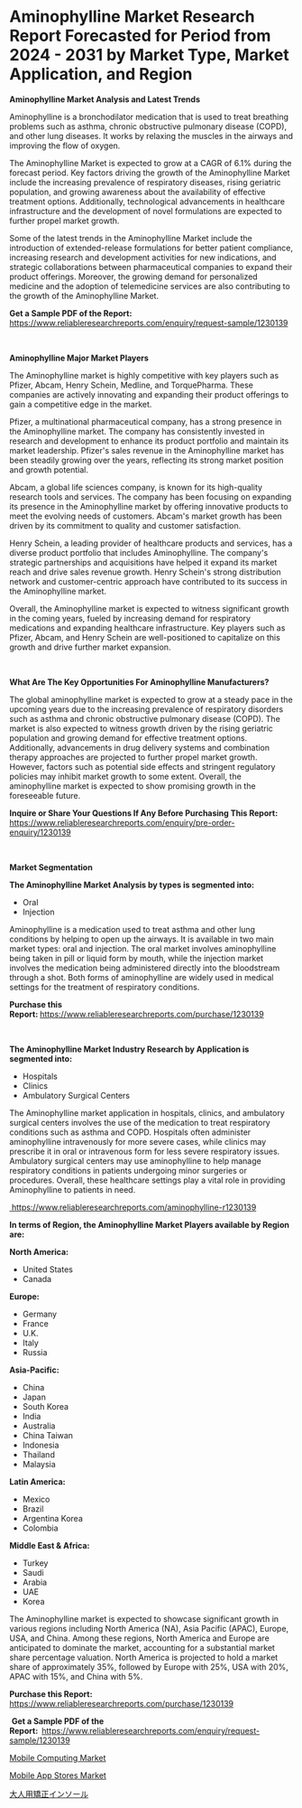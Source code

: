 <p><h1>Aminophylline Market Research Report Forecasted for Period from 2024 -  2031 by Market Type, Market Application, and Region</h1></p><p><strong>Aminophylline Market Analysis and Latest Trends</strong></p>
<p><p>Aminophylline is a bronchodilator medication that is used to treat breathing problems such as asthma, chronic obstructive pulmonary disease (COPD), and other lung diseases. It works by relaxing the muscles in the airways and improving the flow of oxygen.</p><p>The Aminophylline Market is expected to grow at a CAGR of 6.1% during the forecast period. Key factors driving the growth of the Aminophylline Market include the increasing prevalence of respiratory diseases, rising geriatric population, and growing awareness about the availability of effective treatment options. Additionally, technological advancements in healthcare infrastructure and the development of novel formulations are expected to further propel market growth.</p><p>Some of the latest trends in the Aminophylline Market include the introduction of extended-release formulations for better patient compliance, increasing research and development activities for new indications, and strategic collaborations between pharmaceutical companies to expand their product offerings. Moreover, the growing demand for personalized medicine and the adoption of telemedicine services are also contributing to the growth of the Aminophylline Market.</p></p>
<p><strong>Get a Sample PDF of the Report:&nbsp;</strong> <a href="https://www.reliableresearchreports.com/enquiry/request-sample/1230139">https://www.reliableresearchreports.com/enquiry/request-sample/1230139</a></p>
<p>&nbsp;</p>
<p><strong>Aminophylline Major Market Players</strong></p>
<p><p>The Aminophylline market is highly competitive with key players such as Pfizer, Abcam, Henry Schein, Medline, and TorquePharma. These companies are actively innovating and expanding their product offerings to gain a competitive edge in the market.</p><p>Pfizer, a multinational pharmaceutical company, has a strong presence in the Aminophylline market. The company has consistently invested in research and development to enhance its product portfolio and maintain its market leadership. Pfizer's sales revenue in the Aminophylline market has been steadily growing over the years, reflecting its strong market position and growth potential.</p><p>Abcam, a global life sciences company, is known for its high-quality research tools and services. The company has been focusing on expanding its presence in the Aminophylline market by offering innovative products to meet the evolving needs of customers. Abcam's market growth has been driven by its commitment to quality and customer satisfaction.</p><p>Henry Schein, a leading provider of healthcare products and services, has a diverse product portfolio that includes Aminophylline. The company's strategic partnerships and acquisitions have helped it expand its market reach and drive sales revenue growth. Henry Schein's strong distribution network and customer-centric approach have contributed to its success in the Aminophylline market.</p><p>Overall, the Aminophylline market is expected to witness significant growth in the coming years, fueled by increasing demand for respiratory medications and expanding healthcare infrastructure. Key players such as Pfizer, Abcam, and Henry Schein are well-positioned to capitalize on this growth and drive further market expansion.</p></p>
<p>&nbsp;</p>
<p><strong>What Are The Key Opportunities For Aminophylline Manufacturers?</strong></p>
<p><p>The global aminophylline market is expected to grow at a steady pace in the upcoming years due to the increasing prevalence of respiratory disorders such as asthma and chronic obstructive pulmonary disease (COPD). The market is also expected to witness growth driven by the rising geriatric population and growing demand for effective treatment options. Additionally, advancements in drug delivery systems and combination therapy approaches are projected to further propel market growth. However, factors such as potential side effects and stringent regulatory policies may inhibit market growth to some extent. Overall, the aminophylline market is expected to show promising growth in the foreseeable future.</p></p>
<p><strong>Inquire or Share Your Questions If Any Before Purchasing This Report:</strong> <a href="https://www.reliableresearchreports.com/enquiry/pre-order-enquiry/1230139">https://www.reliableresearchreports.com/enquiry/pre-order-enquiry/1230139</a></p>
<p>&nbsp;</p>
<p><strong>Market Segmentation</strong></p>
<p><strong>The Aminophylline Market Analysis by types is segmented into:</strong></p>
<p><ul><li>Oral</li><li>Injection</li></ul></p>
<p><p>Aminophylline is a medication used to treat asthma and other lung conditions by helping to open up the airways. It is available in two main market types: oral and injection. The oral market involves aminophylline being taken in pill or liquid form by mouth, while the injection market involves the medication being administered directly into the bloodstream through a shot. Both forms of aminophylline are widely used in medical settings for the treatment of respiratory conditions.</p></p>
<p><strong>Purchase this Report:&nbsp;</strong><a href="https://www.reliableresearchreports.com/purchase/1230139">https://www.reliableresearchreports.com/purchase/1230139</a></p>
<p>&nbsp;</p>
<p><strong>The Aminophylline Market Industry Research by Application is segmented into:</strong></p>
<p><ul><li>Hospitals</li><li>Clinics</li><li>Ambulatory Surgical Centers</li></ul></p>
<p><p>The Aminophylline market application in hospitals, clinics, and ambulatory surgical centers involves the use of the medication to treat respiratory conditions such as asthma and COPD. Hospitals often administer aminophylline intravenously for more severe cases, while clinics may prescribe it in oral or intravenous form for less severe respiratory issues. Ambulatory surgical centers may use aminophylline to help manage respiratory conditions in patients undergoing minor surgeries or procedures. Overall, these healthcare settings play a vital role in providing Aminophylline to patients in need.</p></p>
<p><a href="https://www.reliableresearchreports.com/aminophylline-r1230139">&nbsp;https://www.reliableresearchreports.com/aminophylline-r1230139</a></p>
<p><strong>In terms of Region, the Aminophylline Market Players available by Region are:</strong></p>
<p>
    <p> <strong> North America: </strong>
        <ul>
            <li>United States</li>
            <li>Canada</li>
        </ul>
        </p> 
    <p> <strong> Europe: </strong>
        <ul>
            <li>Germany</li>
            <li>France</li>
            <li>U.K.</li>
            <li>Italy</li>
            <li>Russia</li>
        </ul>
        </p> 
    <p> <strong> Asia-Pacific: </strong>
        <ul>
            <li>China</li>
            <li>Japan</li>
            <li>South Korea</li>
            <li>India</li>
            <li>Australia</li>
            <li>China Taiwan</li>
            <li>Indonesia</li>
            <li>Thailand</li>
            <li>Malaysia</li>
        </ul>
        </p> 
    <p> <strong> Latin America: </strong>
        <ul>
            <li>Mexico</li>
            <li>Brazil</li>
            <li>Argentina Korea</li>
            <li>Colombia</li>
        </ul>
        </p> 
    <p> <strong> Middle East & Africa: </strong>
        <ul>
            <li>Turkey</li>
            <li>Saudi</li>
            <li>Arabia</li>
            <li>UAE</li>
            <li>Korea</li>
        </ul>
    </p>
    </p>
<p><p>The Aminophylline market is expected to showcase significant growth in various regions including North America (NA), Asia Pacific (APAC), Europe, USA, and China. Among these regions, North America and Europe are anticipated to dominate the market, accounting for a substantial market share percentage valuation. North America is projected to hold a market share of approximately 35%, followed by Europe with 25%, USA with 20%, APAC with 15%, and China with 5%.</p></p>
<p><strong>Purchase this Report: </strong><a href="https://www.reliableresearchreports.com/purchase/1230139">https://www.reliableresearchreports.com/purchase/1230139</a></p>
<p>&nbsp;<strong>Get a Sample PDF of the Report:&nbsp;&nbsp;</strong><a href="https://www.reliableresearchreports.com/enquiry/request-sample/1230139">https://www.reliableresearchreports.com/enquiry/request-sample/1230139</a></p>
<p><strong></strong></p>
<p><p><a href="https://github.com/kufem1/Market-Research-Report-List-3/blob/main/mobile-computing-market.md">Mobile Computing Market</a></p><p><a href="https://github.com/kosella/Market-Research-Report-List-4/blob/main/mobile-app-stores-market.md">Mobile App Stores Market</a></p><p><a href="https://github.com/SantosDicki04/Market-Research-Report-List-2/blob/main/3572318178166.md">大人用矯正インソール</a></p></p>